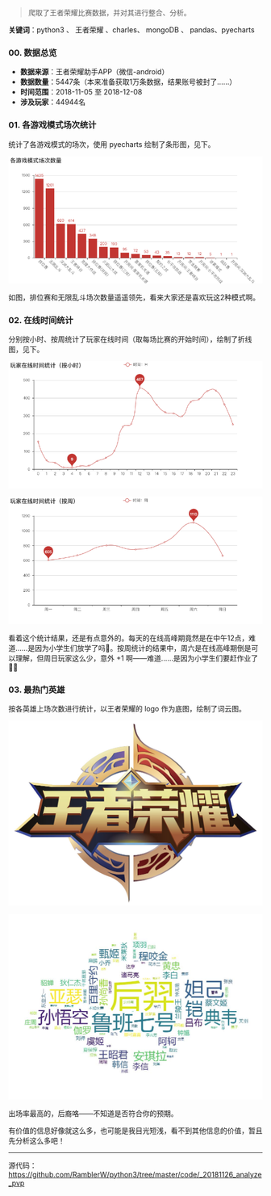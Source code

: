 > 爬取了王者荣耀比赛数据，并对其进行整合、分析。

**关键词**：python3 、 王者荣耀 、charles、 mongoDB 、 pandas、pyecharts

### 00. 数据总览

- **数据来源**：王者荣耀助手APP（微信-android）
- **数据数量**：5447条（本来准备获取1万条数据，结果账号被封了……）
- **时间范围**：2018-11-05 至 2018-12-08
- **涉及玩家**：44944名

### 01. 各游戏模式场次统计

统计了各游戏模式的场次，使用 pyecharts 绘制了条形图，见下。

![img](../resources/img/20181208analyzePVP/01gameCountByType.png)

如图，排位赛和无限乱斗场次数量遥遥领先，看来大家还是喜欢玩这2种模式啊。

### 02. 在线时间统计

分别按小时、按周统计了玩家在线时间（取每场比赛的开始时间），绘制了折线图，见下。

![img](../resources/img/20181208analyzePVP/02onlineTimeByHour.png)

![img](../resources/img/20181208analyzePVP/03onlineTimeByWeek.png)

看着这个统计结果，还是有点意外的。每天的在线高峰期竟然是在中午12点，难道……是因为小学生们放学了吗🤔。按周统计的结果中，周六是在线高峰期倒是可以理解，但周日玩家这么少，意外 +1 啊——难道……是因为小学生们要赶作业了🤔🤔

### 03. 最热门英雄

按各英雄上场次数进行统计，以王者荣耀的 logo 作为底图，绘制了词云图。

![img](../resources/img/20181208analyzePVP/pvp.jpg)

![img](../resources/img/20181208analyzePVP/04theBestPopularHero.jpg)

出场率最高的，后裔咯——不知道是否符合你的预期。



有价值的信息好像就这么多，也可能是我目光短浅，看不到其他信息的价值，暂且先分析这么多吧！

---

源代码：https://github.com/RamblerW/python3/tree/master/code/_20181126_analyze_pvp